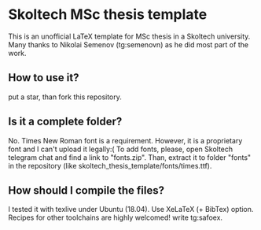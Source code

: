 # Skoltech MSc thesis template
This is an unofficial LaTeX template for MSc thesis in a Skoltech university. Many thanks to Nikolai Semenov (tg:semenovn) as he did most part of the work.

## How to use it?
put a star, than fork this repository.

## Is it a complete folder?
No. Times New Roman font is a requirement. However, it is a proprietary font and I can't upload it legally:( 
To add fonts, please, open Skoltech telegram chat and find a link to "fonts.zip". Than, extract it to folder "fonts" in the repository (like skoltech\_thesis\_template/fonts/times.ttf).

## How should I compile the files? 
I tested it with texlive under Ubuntu (18.04). Use XeLaTeX (+ BibTex) option. 
Recipes for other toolchains are highly welcomed! write tg:safoex.


